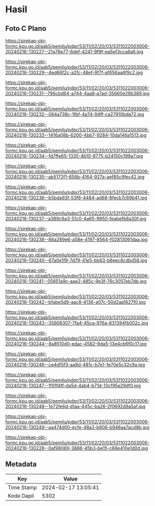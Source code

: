 # Hasil

## Foto C Plano

https://sirekap-obj-formc.kpu.go.id/aab5/pemilu/pdpr/53/11/02/20/03/5311022003006-20240216-130227--21a78e77-6def-4241-9f9f-ea5ef3cca8a6.jpg

https://sirekap-obj-formc.kpu.go.id/aab5/pemilu/pdpr/53/11/02/20/03/5311022003006-20240216-130229--4ed66f2c-a2fc-48ef-9f7f-af656aa6f9c2.jpg

https://sirekap-obj-formc.kpu.go.id/aab5/pemilu/pdpr/53/11/02/20/03/5311022003006-20240216-130231--796cbd64-a744-4aa8-a7ad-35660e29b389.jpg

https://sirekap-obj-formc.kpu.go.id/aab5/pemilu/pdpr/53/11/02/20/03/5311022003006-20240216-130232--084a738c-1fbf-4a74-94ff-ca27910bda72.jpg

https://sirekap-obj-formc.kpu.go.id/aab5/pemilu/pdpr/53/11/02/20/03/5311022003006-20240216-130233--1416a08b-6200-4bb7-9284-10da146a1513.jpg

https://sirekap-obj-formc.kpu.go.id/aab5/pemilu/pdpr/53/11/02/20/03/5311022003006-20240216-130234--fd7ffe65-1335-4b10-9775-b24150c199a7.jpg

https://sirekap-obj-formc.kpu.go.id/aab5/pemilu/pdpr/53/11/02/20/03/5311022003006-20240216-130235--ab5172f1-656b-4164-927a-aef85c9fec42.jpg

https://sirekap-obj-formc.kpu.go.id/aab5/pemilu/pdpr/53/11/02/20/03/5311022003006-20240216-130236--b5bda93f-53f6-4484-ad68-8fecb7c69b41.jpg

https://sirekap-obj-formc.kpu.go.id/aab5/pemilu/pdpr/53/11/02/20/03/5311022003006-20240216-130237--a389c6a3-51c0-4a65-9950-feabefb8a30f.jpg

https://sirekap-obj-formc.kpu.go.id/aab5/pemilu/pdpr/53/11/02/20/03/5311022003006-20240216-130238--86a289e6-a58e-4197-8564-f02813061daa.jpg

https://sirekap-obj-formc.kpu.go.id/aab5/pemilu/pdpr/53/11/02/20/03/5311022003006-20240216-130240--67a0e1f9-7d79-41e5-bb63-b6eec8cdbd58.jpg

https://sirekap-obj-formc.kpu.go.id/aab5/pemilu/pdpr/53/11/02/20/03/5311022003006-20240216-130241--05651a9c-aae2-485c-9e3f-76c3057eb7db.jpg

https://sirekap-obj-formc.kpu.go.id/aab5/pemilu/pdpr/53/11/02/20/03/5311022003006-20240216-130242--bfabe5d9-aac8-4136-a07c-50d2aa1627f0.jpg

https://sirekap-obj-formc.kpu.go.id/aab5/pemilu/pdpr/53/11/02/20/03/5311022003006-20240216-130243--35908307-7fa4-45ca-976a-831394fb002c.jpg

https://sirekap-obj-formc.kpu.go.id/aab5/pemilu/pdpr/53/11/02/20/03/5311022003006-20240216-130244--8a8510d0-edac-4582-9da5-13e4cb6f0c17.jpg

https://sirekap-obj-formc.kpu.go.id/aab5/pemilu/pdpr/53/11/02/20/03/5311022003006-20240216-130246--ce4df5f3-aa9d-481c-b7e1-1e70e5c32c9a.jpg

https://sirekap-obj-formc.kpu.go.id/aab5/pemilu/pdpr/53/11/02/20/03/5311022003006-20240216-130247--1f91f4ff-da5d-4ab4-b71d-13cf95e29df0.jpg

https://sirekap-obj-formc.kpu.go.id/aab5/pemilu/pdpr/53/11/02/20/03/5311022003006-20240216-130248--1e72fe6d-d1aa-445c-ba26-2f0692d9a5af.jpg

https://sirekap-obj-formc.kpu.go.id/aab5/pemilu/pdpr/53/11/02/20/03/5311022003006-20240216-130249--aa474d00-ecfe-48a3-b906-b946aa7acd8b.jpg

https://sirekap-obj-formc.kpu.go.id/aab5/pemilu/pdpr/53/11/02/20/03/5311022003006-20240216-130228--0af98069-3886-45b3-be15-c68e410e1d0d.jpg


## Metadata

| Key        | Value               |
| ---------- | ------------------- |
| Time Stamp | 2024-02-17 13:05:41 |
| Kode Dapil | 5302                |



